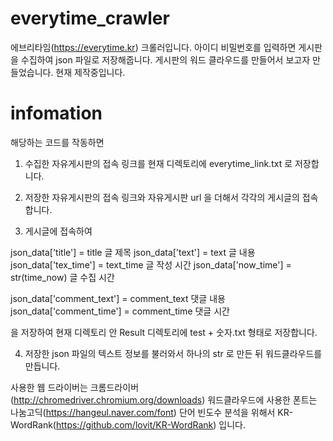 # everytime_crawler
에브리타임(https://everytime.kr) 크롤러입니다.
아이디 비밀번호를 입력하면 게시판을 수집하여 json 파일로 저장해줍니다.
게시판의 워드 클라우드를 만들어서 보고자 만들었습니다.
현재 제작중입니다.


# infomation
해당하는 코드를 작동하면

1. 수집한 자유게시판의 접속 링크를 현재 디렉토리에 everytime_link.txt 로 저장합니다.

2. 저장한 자유게시판의 접속 링크와 자유게시판 url 을 더해서 각각의 게시글의 접속합니다.

3. 게시글에 접속하여 

  json_data['title'] = title                     글 제목
  json_data['text'] = text                       글 내용
  json_data['tex_time'] = text_time              글 작성 시간
  json_data['now_time'] = str(time_now)          글 수집 시간
        
  json_data['comment_text'] = comment_text       댓글 내용
  json_data['comment_time'] = comment_time       댓글 시간

  을 저장하여 현재 디렉토리 안 Result 디렉토리에 test + 숫자.txt 형태로 저장합니다.

4. 저장한 json 파일의 텍스트 정보를 불러와서 하나의 str 로 만든 뒤 워드클라우드를 만듭니다.


사용한 웹 드라이버는 크롬드라이버(http://chromedriver.chromium.org/downloads)
워드클라우드에 사용한 폰트는 나눔고딕(https://hangeul.naver.com/font)
단어 빈도수 분석을 위해서 KR-WordRank(https://github.com/lovit/KR-WordRank) 입니다.

